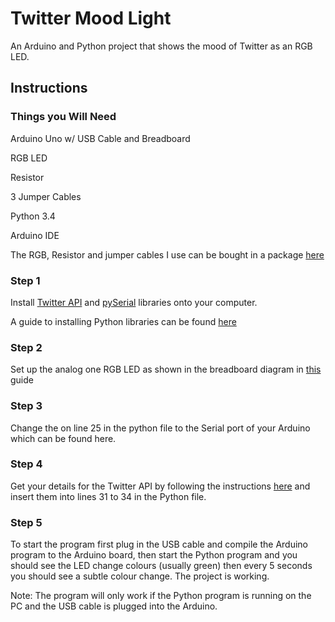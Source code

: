 # Twitter Mood Light

An Arduino and Python project that shows the mood of Twitter as an RGB LED.

## Instructions

### Things you Will Need

Arduino Uno w/ USB Cable and Breadboard

RGB LED

Resistor

3 Jumper Cables

Python 3.4

Arduino IDE

The RGB, Resistor and jumper cables I use can be bought in a package [here](http://oomlout.co.uk/collections/extra-pieces/products/frosted-leds-10mm-rgb-x3)

### Step 1

Install [Twitter API](https://github.com/geduldig/TwitterAPI) and [pySerial](http://pyserial.sourceforge.net/) libraries onto your computer. 

A guide to installing Python libraries can be found [here](https://docs.python.org/3/installing/)

### Step 2

Set up the analog one RGB LED as shown in the breadboard diagram in [this](http://oomlout.com/parts/LEDF-10-RGB-03-guide.pdf) guide

### Step 3

Change the <insert serial port here> on line 25 in the python file to the Serial port of your Arduino which can be found here.

### Step 4 

Get your details for the Twitter API by following the instructions [here](https://twittercommunity.com/t/how-to-get-my-api-key/7033) and insert them into lines 31 to 34 in the Python file.

### Step 5

To start the program first plug in the USB cable and compile the Arduino program to the Arduino board, then start the Python program and you should see the LED change colours (usually green) then every 5 seconds you should see a subtle colour change. The project is working. 

Note: The program will only work if the Python program is running on the PC and the USB cable is plugged into the Arduino.
